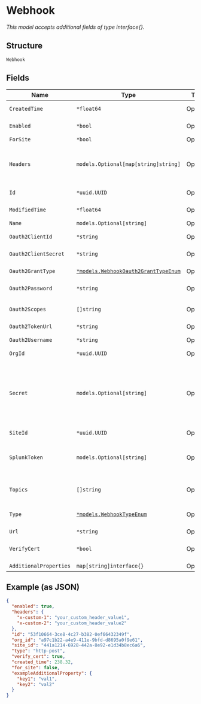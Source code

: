 
# Webhook

*This model accepts additional fields of type interface{}.*

## Structure

`Webhook`

## Fields

| Name | Type | Tags | Description |
|  --- | --- | --- | --- |
| `CreatedTime` | `*float64` | Optional | when the object has been created, in epoch |
| `Enabled` | `*bool` | Optional | whether webhook is enabled<br>**Default**: `true` |
| `ForSite` | `*bool` | Optional | - |
| `Headers` | `models.Optional[map[string]string]` | Optional | if `type`=`http-post`, additional custom HTTP headers to add. The headers name and value must be string, total bytes of headers name and value must be less than 1000 |
| `Id` | `*uuid.UUID` | Optional | Unique ID of the object instance in the Mist Organnization |
| `ModifiedTime` | `*float64` | Optional | when the object has been modified for the last time, in epoch |
| `Name` | `models.Optional[string]` | Optional | name of the webhook |
| `Oauth2ClientId` | `*string` | Optional | required when `oauth2_grant_type`==`client_credentials` |
| `Oauth2ClientSecret` | `*string` | Optional | required when `oauth2_grant_type`==`client_credentials` |
| `Oauth2GrantType` | [`*models.WebhookOauth2GrantTypeEnum`](../../doc/models/webhook-oauth-2-grant-type-enum.md) | Optional | required when `type`==`oauth2`. enum: `client_credentials`, `password` |
| `Oauth2Password` | `*string` | Optional | required when `oauth2_grant_type`==`password` |
| `Oauth2Scopes` | `[]string` | Optional | required when `type`==`oauth2`, if provided, will be used in the token request |
| `Oauth2TokenUrl` | `*string` | Optional | required when `type`==`oauth2` |
| `Oauth2Username` | `*string` | Optional | required when `oauth2_grant_type`==`password` |
| `OrgId` | `*uuid.UUID` | Optional | - |
| `Secret` | `models.Optional[string]` | Optional | only if `type`=`http-post`<br><br>when `secret` is provided, two  HTTP headers will be added:<br><br>* X-Mist-Signature-v2: HMAC_SHA256(secret, body)<br>* X-Mist-Signature: HMAC_SHA1(secret, body) |
| `SiteId` | `*uuid.UUID` | Optional | - |
| `SplunkToken` | `models.Optional[string]` | Optional | required if `type`=`splunk`. If splunk_token is not defined for a type Splunk webhook, it will not send, regardless if the webhook receiver is configured to accept it.' |
| `Topics` | `[]string` | Optional | List of supported webhook topics available with the API Call [List Webhook Topics](../../doc/controllers/constants-definitions.md#list-webhook-topics) |
| `Type` | [`*models.WebhookTypeEnum`](../../doc/models/webhook-type-enum.md) | Optional | enum: `aws-sns`, `google-pubsub`, `http-post`, `oauth2`, `splunk`<br>**Default**: `"http-post"` |
| `Url` | `*string` | Optional | - |
| `VerifyCert` | `*bool` | Optional | when url uses HTTPS, whether to verify the certificate<br>**Default**: `true` |
| `AdditionalProperties` | `map[string]interface{}` | Optional | - |

## Example (as JSON)

```json
{
  "enabled": true,
  "headers": {
    "x-custom-1": "your_custom_header_value1",
    "x-custom-2": "your_custom_header_value2"
  },
  "id": "53f10664-3ce8-4c27-b382-0ef66432349f",
  "org_id": "a97c1b22-a4e9-411e-9bfd-d8695a0f9e61",
  "site_id": "441a1214-6928-442a-8e92-e1d34b8ec6a6",
  "type": "http-post",
  "verify_cert": true,
  "created_time": 238.32,
  "for_site": false,
  "exampleAdditionalProperty": {
    "key1": "val1",
    "key2": "val2"
  }
}
```

